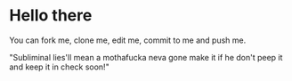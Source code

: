 # Hello there 

You can fork me, clone me, edit me, commit to me and push me. 

"Subliminal lies'll mean a mothafucka neva gone make it if he don't peep it and keep it in check soon!"

